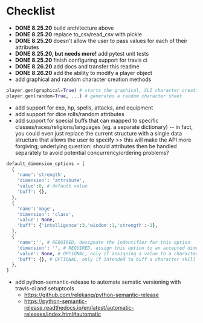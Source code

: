 # Checklist

* **DONE 8.25.20** build architecture above
* **DONE 8.25.20** replace to_csv/read_csv with pickle
* **DONE 8.25.20** doesn't allow the user to pass values for each of their attributes
* **DONE 8.25.20, but needs more!** add pytest unit tests
* **DONE 8.25.20** finish configuring support for travis ci
* **DONE 8.26.20** add docs and transfer this readme
* **DONE 8.26.20** add the ability to modify a player object
* add graphical and random character creation methods
```python
player.gen(graphical=True) # starts the graphical, CLI character creation interface
player.gen(random=True, ...) # generates a random character sheet
```
* add support for exp, hp, spells, attacks, and equipment
* add support for dice rolls/random attributes
* add support for special buffs that can mapped to specific classes/races/religions/languages (eg. a separate dictionary) -- in fact, you could even just replace the current structure with a single data structure that allows the user to specify >> this will make the API more forgiving; underlying question: should attributes then be handled separately to avoid potential concurrency/ordering problems?
```python
default_dimension_options = [
  {
    'name':'strength',
    'dimension': 'attribute',
    'value':0, # default value
    'buff': {},
  },
  {
    'name':'mage',
    'dimension': 'class',
    'value': None,
    'buff': {'intelligence':3,'wisdom':1,'strength':-1},
  },
  {
    'name':'', # REQUIRED, designate the indentifier for this option
    'dimension': '', # REQUIRED, assign this option to an accepted dimension, see Getting Started above
    'value': None, # OPTIONAL, only if assigning a value to a character skill or attribute
    'buff': {}, # OPTIONAL, only if intended to buff a character skill or attribute
  },
]
```
* add python-semantic-release to automate sematic versioning with travis-ci and setuptools
  * https://github.com/relekang/python-semantic-release
  * https://python-semantic-release.readthedocs.io/en/latest/automatic-releases/index.html#automatic

